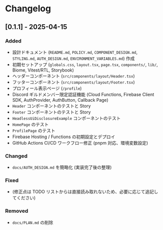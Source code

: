 # Changelog

## [0.1.1] - 2025-04-15

### Added

- 設計ドキュメント (`README.md`, `POLICY.md`, `COMPONENT_DESIGN.md`, `STYLING.md`, `AUTH_DESIGN.md`, `ENVIRONMENT_VARIABLES.md`) 作成
- 初期セットアップ (`globals.css`, `layout.tsx`, `page.tsx`, `components/`, `lib/`, Biome, Vitest/RTL, Storybook)
- ヘッダーコンポーネント (`src/components/layout/Header.tsx`)
- フッターコンポーネント (`src/components/layout/Footer.tsx`)
- プロフィール表示ページ (`/profile`)
- Discord ギルドメンバー限定認証機能 (Cloud Functions, Firebase Client SDK, AuthProvider, AuthButton, Callback Page)
- `Header` コンポーネントのテストと Story
- `Footer` コンポーネントのテストと Story
- `HeadlessUiDisclosureExample` コンポーネントのテスト
- `HomePage` のテスト
- `ProfilePage` のテスト
- Firebase Hosting / Functions の初期設定とデプロイ
- GitHub Actions CI/CD ワークフロー修正 (pnpm 対応、環境変数設定)

### Changed

- `docs/AUTH_DESIGN.md` を簡略化 (実装完了後の整理)

### Fixed

- (修正点は TODO リストからは直接読み取れないため、必要に応じて追記してください)

### Removed

- `docs/PLAN.md` の削除
